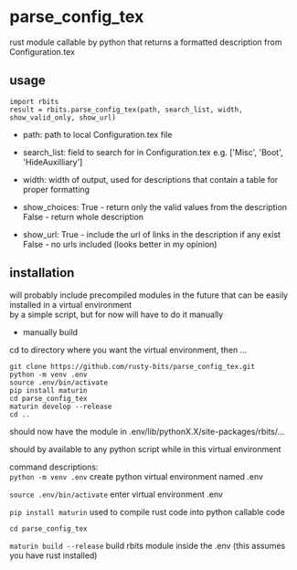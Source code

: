 # parse_config_tex  
rust module callable by python that returns a formatted description from Configuration.tex

## usage ##  

`import rbits`  
`result = rbits.parse_config_tex(path, search_list, width, show_valid_only, show_url)`  

- path: path to local Configuration.tex file  

- search_list: field to search for in Configuration.tex  e.g. ['Misc', 'Boot', 'HideAuxilliary']  

- width: width of output, used for descriptions that contain a table for proper formatting  

- show_choices: True - return only the valid values from the description  
                False - return whole description  

- show_url: True - include the url of links in the description if any exist  
            False - no urls included (looks better in my opinion)  


## installation ##  

will probably include precompiled modules in the future that can be easily installed in a virtual environment  
by a simple script, but for now will have to do it manually  

- manually build  

cd to directory where you want the virtual environment, then ...  

```
git clone https://github.com/rusty-bits/parse_config_tex.git
python -m venv .env
source .env/bin/activate
pip install maturin
cd parse_config_tex
maturin develop --release
cd ..
```

should now have the module in .env/lib/pythonX.X/site-packages/rbits/...  

should by available to any python script while in this virtual environment  

command descriptions:  
`python -m venv .env`     create python virtual environment named .env  

`source .env/bin/activate`    enter virtual environment .env  

`pip install maturin`    used to compile rust code into python callable code  

`cd parse_config_tex`  

`maturin build --release`    build rbits module inside the .env (this assumes you have rust installed)  
